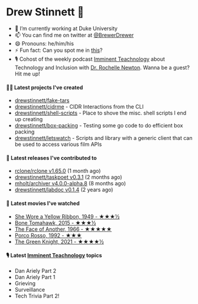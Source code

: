 
# Drew Stinnett 👋

- 🔭 I’m currently working at Duke University
- 📫 You can find me on twitter at [@BrewerDrewer](https://twitter.com/BrewerDrewer)
- 😄 Pronouns: he/him/his
- ⚡ Fun fact: Can you spot me in [this](https://www.youtube.com/watch?v=oL9WnB0qHBA)?
- 🎙 Cohost of the weekly podcast [Imminent Teachnology](https://podcast.imminentteachnology.com/) about Technology and Inclusion with [Dr. Rochelle Newton](https://www.linkedin.com/in/drrochellenewton/). Wanna be a guest? Hit me up!

#### 👨‍💻 Latest projects I've created
- [drewstinnett/fake-tars](https://github.com/drewstinnett/fake-tars)
- [drewstinnett/cidrme](https://github.com/drewstinnett/cidrme) - CIDR Interactions from the CLI
- [drewstinnett/shell-scripts](https://github.com/drewstinnett/shell-scripts) - Place to shove the misc. shell scripts I end up creating
- [drewstinnett/box-packing](https://github.com/drewstinnett/box-packing) - Testing some go code to do efficient box packing
- [drewstinnett/letswatch](https://github.com/drewstinnett/letswatch) - Scripts and library with a generic client that can be used to access various film APIs

#### 🚀 Latest releases I've contributed to
- [rclone/rclone v1.65.0](https://github.com/rclone/rclone/releases/tag/v1.65.0) (1 month ago)
- [drewstinnett/taskpoet v0.3.1](https://github.com/drewstinnett/taskpoet/releases/tag/v0.3.1) (2 months ago)
- [mholt/archiver v4.0.0-alpha.8](https://github.com/mholt/archiver/releases/tag/v4.0.0-alpha.8) (8 months ago)
- [drewstinnett/labdoc v0.1.4](https://github.com/drewstinnett/labdoc/releases/tag/v0.1.4) (2 years ago)

#### 🍿 Latest movies I've watched
- [She Wore a Yellow Ribbon, 1949 - ★★★½](https://letterboxd.com/mondodrew/film/she-wore-a-yellow-ribbon/)
- [Bone Tomahawk, 2015 - ★★★½](https://letterboxd.com/mondodrew/film/bone-tomahawk/)
- [The Face of Another, 1966 - ★★★★★](https://letterboxd.com/mondodrew/film/the-face-of-another/)
- [Porco Rosso, 1992 - ★★★](https://letterboxd.com/mondodrew/film/porco-rosso/)
- [The Green Knight, 2021 - ★★★★½](https://letterboxd.com/mondodrew/film/the-green-knight/1/)

#### 🎙 Latest [Imminent Teachnology](https://podcast.imminentteachnology.com/) topics
- Dan Ariely Part 2
- Dan Ariely Part 1
- Grieving
- Surveillance
- Tech Trivia Part 2!
